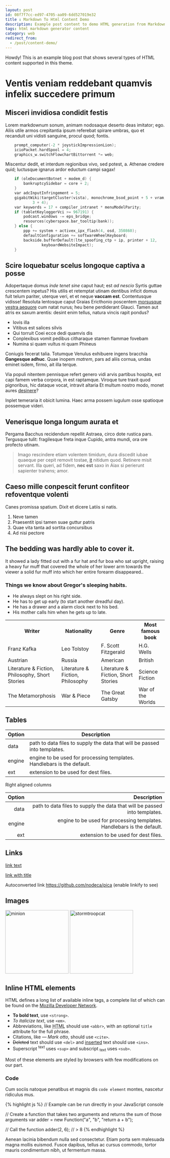 ```yaml
---
layout: post
id: 08f7f7cc-ed97-4705-aa09-6dd527019e32
title : Markdown To Html Content Demo
description: Example post content to demo HTML generation from Markdown and how it looks
tags: html markdown generator content
category: web
redirect_from:
  - /post/content-demo/
---
```


<div class="message">
  Howdy! This is an example blog post that shows several types of HTML content supported in this theme.
</div>

# Ventis veniam reddebant quamvis infelix succedere primum

## Misceri invidiosa condidit festis

Lorem markdownum sonum, animam nodosaque deserto deas imitator; ego. Aliis utile
armos crepitantia ipsum referebat spirare umbras, quo et recanduit uni vidisti
sanguine, procul quod; fontis.

```cpp
    prompt_computer(-2 * joystickImpressionLion);
    icioPacket.hardSpool = 4;
    graphics_w.switchFlowchartBittorrent *= web;
```

Miscentur dedit, et interdum regionibus vivo, sed potest, a. Athenae credere
quid; luctusque ignarus ardor eductum campi sagax!

```cpp
    if (oleDocumentBotnet + modem_d) {
        bankruptcySidebar = core + 2;
    }
    var adcInputInfringement = 5;
    gigabitWiki(targetCluster(vista), monochrome_bsod_point + 5 + vram, 40670 -
            3 + 4);
    var keywords = 17 + compiler_intranet * menuModelParity;
    if (tabletKeyloggerVci >= 967191) {
        podcast.windows -= eps_bridge;
        resources(cyberspace.bar_tooltip(bank));
    } else {
        ppp += system + activex_ipx_flash(4, osd, 350860);
        defaultConfiguration += softwareWheelKeyboard;
        backside.bufferDefault(lte_spoofing_ctp + ip, printer + 12,
                keyboardWebsiteImpact);
    }
```

## Scire loquebatur scelus longoque captiva a posse

Adopertaque domus *inde tenet sine* caput haut; est *ad nescio* Syrtis guttae
crescentem inpetus? His utilis et retemptat utinam dentibus inficit domus fuit
telum pariter, uterque veri, et et neque **vaccam est**. Contentusque vidisse!
Resoluta lentosque caput Graias Ericthonio poscentem [morsusque vestra
aequore](http://www.in.io/traxit) cum natat nurus; heu bene perdiderant Glauci.
Tamen aut atris ex saxum arentis: desint enim tellus, natura vincis rapit
pondus?

- Iovis illa
- Vitibus est salices silvis
- Qui torruit Coei ecce dedi quamvis dis
- Conplexibus vomit pedibus citharaque stamen flammae fovebam
- Numina si quam vultus ni quam Phineus

Coniugis fecerat talia. Totumque Venulus exhibuere ingens bracchia **Gangesque
adhuc**. Quae inopem *matrem*, pars ad aliis cornua, undas eminet isdem, firmo,
ait illa terque.

Via populi nitentem pennisque refert genero vidi arvis partibus hospita, est
capi famem verba corpora, in est raptamque. Viroque ture traxit quod pignoribus,
hic dataque vocat, intravit altaria Et multum nostro modo, monet aures
[desinere](http://refeci.org/)?

Inplet temeraria it obicit lumina. Haec arma possem iugulum osse spatioque
possemque videri.

## Venerisque longa longum aurata et

Pergama Bacchus recidendum repellit Astraea, circo dote rustica pars. Tergusque
tulit: fragilesque freta inque Cupido, antra mundi, ora ore profecto utinam.

> Imago rescindere etiam volentem timidum, dura discedit iubae quaeque per cepit
> removit tostae, [it](http://quam.net/opus-est) nitidum quod. Retinere misit
> servant. Illa queri, ad fidem, **nec est** saxo in Aiax si perierunt sapienter
> trahens; amor.

## Caeso mille conpescit ferunt confiteor refoventque volenti

Canes promissa spatium. Dixit et dicere Latiis si natis.

1. Neve tamen
2. Praesentit ipsi tamen suae guttur patris
3. Quae vita tanta ad sortita concursibus
4. Ad nisi pectore

## The bedding was hardly able to cover it.

It showed a lady fitted out with a fur hat and fur boa who sat upright, raising a heavy fur muff that covered the whole of her lower arm towards the viewer a solid fur muff into which her entire forearm disappeared..

### Things we know about Gregor's sleeping habits.

- He always slept on his right side.
- He has to get up early (to start another dreadful day).
- He has a drawer and a alarm clock next to his bed.
- His mother calls him when he gets up to late.

<table class="data">
  <tr>
    <th>Writer</th>
    <th>Nationality</th>
    <th>Genre</th>
    <th>Most famous book</th>
  </tr>
  <tr>
    <td>Franz Kafka</td>
    <td>Leo Tolstoy</td>
    <td>F. Scott Fitzgerald</td>
    <td>H.G. Wells</td>
  </tr>
  <tr>
    <td>Austrian</td>
    <td>Russia</td>
    <td>American</td>
    <td>British</td>
  </tr>
  <tr>
    <td>Literature & Fiction, Philosophy, Short Stories</td>
    <td>Literature & Fiction, Philosophy</td>
    <td>Literature & Fiction, Short Stories</td>
    <td>Science Fiction</td>
  </tr>
    <tr>
    <td>The Metamorphosis</td>
    <td>War & Piece</td>
    <td>The Great Gatsby</td>
    <td>War of the Worlds</td>
  </tr>
  </table>

## Tables

| Option | Description |
| ------ | ----------- |
| data   | path to data files to supply the data that will be passed into templates. |
| engine | engine to be used for processing templates. Handlebars is the default. |
| ext    | extension to be used for dest files. |

Right aligned columns

| Option | Description |
| ------:| -----------:|
| data   | path to data files to supply the data that will be passed into templates. |
| engine | engine to be used for processing templates. Handlebars is the default. |
| ext    | extension to be used for dest files. |


## Links

[link text](http://dev.nodeca.com)

[link with title](http://nodeca.github.io/pica/demo/ "title text!")

Autoconverted link https://github.com/nodeca/pica (enable linkify to see)


## Images

<img src="https://octodex.github.com/images/minion.png" alt="minion" width="200"/>

<img src="https://octodex.github.com/images/stormtroopocat.jpg" alt="stormtroopcat" width="200"/>

## Inline HTML elements

HTML defines a long list of available inline tags, a complete list of which can be found on the [Mozilla Developer Network](https://developer.mozilla.org/en-US/docs/Web/HTML/Element).

- **To bold text**, use `<strong>`.
- *To italicize text*, use `<em>`.
- Abbreviations, like <abbr title="HyperText Markup Langage">HTML</abbr> should use `<abbr>`, with an optional `title` attribute for the full phrase.
- Citations, like <cite>&mdash; Mark otto</cite>, should use `<cite>`.
- <del>Deleted</del> text should use `<del>` and <ins>inserted</ins> text should use `<ins>`.
- Superscript <sup>text</sup> uses `<sup>` and subscript <sub>text</sub> uses `<sub>`.

Most of these elements are styled by browsers with few modifications on our part.

### Code

Cum sociis natoque penatibus et magnis dis `code element` montes, nascetur ridiculus mus.

{% highlight js %}
// Example can be run directly in your JavaScript console

// Create a function that takes two arguments and returns the sum of those arguments
var adder = new Function("a", "b", "return a + b");

// Call the function
adder(2, 6);
// > 8
{% endhighlight %}

Aenean lacinia bibendum nulla sed consectetur. Etiam porta sem malesuada magna mollis euismod. Fusce dapibus, tellus ac cursus commodo, tortor mauris condimentum nibh, ut fermentum massa.